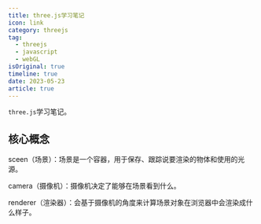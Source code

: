 ```yaml
---
title: three.js学习笔记
icon: link
category: threejs
tag:
  - threejs
  - javascript
  - webGL
isOriginal: true
timeline: true
date: 2023-05-23
article: true
---
```


`three.js`学习笔记。

<!-- more -->

## 核心概念

sceen（场景）：场景是一个容器，用于保存、跟踪说要渲染的物体和使用的光源。

camera（摄像机）：摄像机决定了能够在场景看到什么。

renderer（渲染器）：会基于摄像机的角度来计算场景对象在浏览器中会渲染成什么样子。

